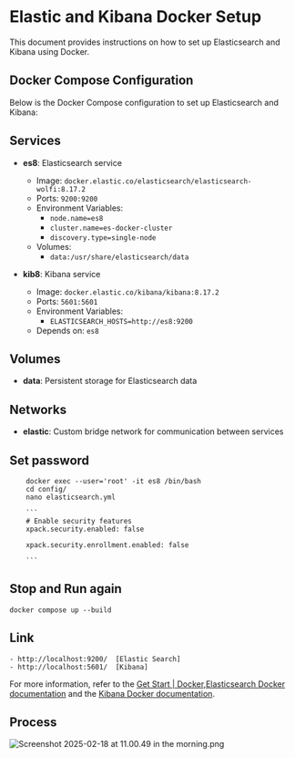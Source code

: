 # Elastic and Kibana Docker Setup

This document provides instructions on how to set up Elasticsearch and Kibana using Docker.

## Docker Compose Configuration

Below is the Docker Compose configuration to set up Elasticsearch and Kibana:

## Services

- **es8**: Elasticsearch service

  - Image: `docker.elastic.co/elasticsearch/elasticsearch-wolfi:8.17.2`
  - Ports: `9200:9200`
  - Environment Variables:
    - `node.name=es8`
    - `cluster.name=es-docker-cluster`
    - `discovery.type=single-node`
  - Volumes:
    - `data:/usr/share/elasticsearch/data`

- **kib8**: Kibana service
  - Image: `docker.elastic.co/kibana/kibana:8.17.2`
  - Ports: `5601:5601`
  - Environment Variables:
    - `ELASTICSEARCH_HOSTS=http://es8:9200`
  - Depends on: `es8`

## Volumes

- **data**: Persistent storage for Elasticsearch data

## Networks

- **elastic**: Custom bridge network for communication between services

## Set password

````
    docker exec --user='root' -it es8 /bin/bash
    cd config/
    nano elasticsearch.yml

    ```
    # Enable security features
    xpack.security.enabled: false

    xpack.security.enrollment.enabled: false

    ```
````

## Stop and Run again

```
docker compose up --build
```

## Link

    - http://localhost:9200/  [Elastic Search]
    - http://localhost:5601/  [Kibana]

For more information, refer to the [Get Start | Docker](https://www.docker.com/get-started/),[Elasticsearch Docker documentation](https://www.elastic.co/guide/en/elasticsearch/reference/current/docker.html) and the [Kibana Docker documentation](https://www.elastic.co/guide/en/kibana/current/docker.html).

## Process

![Screenshot 2025-02-18 at 11.00.49 in the morning.png](../my%20screenshort/Screenshot%202025-02-18%20at%2011.00.49%20in%20the%20morning.png)